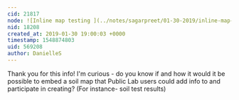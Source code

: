 ```yaml
---
cid: 21817
node: ![Inline map testing ](../notes/sagarpreet/01-30-2019/inline-map-testing)
nid: 18208
created_at: 2019-01-30 19:00:03 +0000
timestamp: 1548874803
uid: 569208
author: DanielleS
---
```


 Thank you for this info! I'm curious - do you know if and how it would it be possible to embed a soil map that Public Lab users could add info to and participate in creating? (For instance- soil test results) 